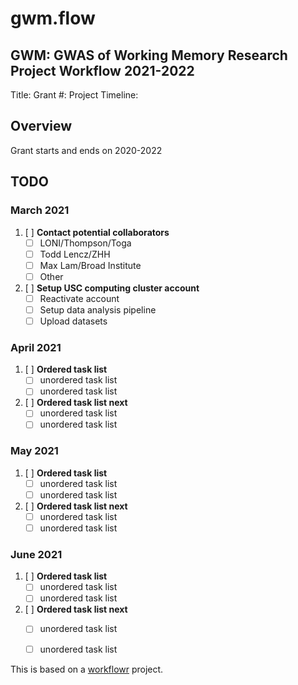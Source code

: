 # gwm.flow

## GWM: GWAS of Working Memory Research Project Workflow 2021-2022

Title: 
Grant #:
Project Timeline:

## Overview

Grant starts and ends on 2020-2022

## TODO

### March 2021

1. [ ] **Contact potential collaborators**
	- [ ]	LONI/Thompson/Toga
	- [ ] 	Todd Lencz/ZHH
	- [ ] 	Max Lam/Broad Institute
	- [ ] Other
5. [ ] **Setup USC computing cluster account**
	- [ ] Reactivate account
	- [ ] Setup data analysis pipeline
	- [ ] Upload datasets

### April 2021

1. [ ] **Ordered task list**
	- [ ] unordered task list
	- [ ] unordered task list
2. [ ] **Ordered task list next**
	- [ ] unordered task list
	- [ ] unordered task list

### May 2021

1. [ ] **Ordered task list**
	- [ ] unordered task list
	- [ ] unordered task list
2. [ ] **Ordered task list next**
	- [ ] unordered task list
	- [ ] unordered task list

### June 2021

1. [ ] **Ordered task list**
	- [ ]  unordered task list
	- [ ]  unordered task list
2. [ ] **Ordered task list next**
	- [ ]  unordered task list
	- [ ]  unordered task list


This is based on a [workflowr][] project.

[workflowr]: https://github.com/jdblischak/workflowr
